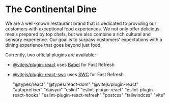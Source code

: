# The Continental Dine

We are a well-known restaurant brand that is dedicated to providing our
customers with exceptional food experiences. We not only offer delicious
meals prepared by top chefs, but we also combine a rich cultural and sensory
experience. Our goal is to surpass customers' expectations with a dining
experience that goes beyond just food.

Currently, two official plugins are available:

- [@vitejs/plugin-react](https://github.com/vitejs/vite-plugin-react/blob/main/packages/plugin-react/README.md) uses [Babel](https://babeljs.io/) for Fast Refresh
- [@vitejs/plugin-react-swc](https://github.com/vitejs/vite-plugin-react-swc) uses [SWC](https://swc.rs/) for Fast Refresh

  "@types/react"
  "@types/react-dom"
  "@vitejs/plugin-react"
  "autoprefixer"
  "daisyui"
  "eslint"
  "eslint-plugin-react"
  "eslint-plugin-react-hooks"
  "eslint-plugin-react-refresh"
  "postcss"
  "tailwindcss"
  "vite"
